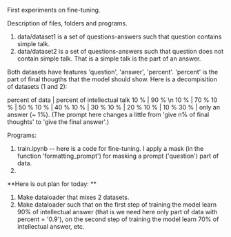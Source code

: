 First experiments on fine-tuning. 

Description of files, folders and programs. 

1. data/dataset1 is a set of questions-answers such that question contains simple talk.
2. data/dataset2 is a set of questions-answers such that question does not contain simple talk. That is a simple talk is the part of an answer.

Both datasets have features 'question', 'answer', 'percent'. 'percent' is the part of final thougths that the model should show. Here is a decompisition of datasets (1 and 2):

percent of data | percent of intellectual talk
10 % | 90 % \n
10 % | 70 % 
10 % | 50 %
10 % | 40 %
10 % | 30 %
10 % | 20 % 
10 % | 10 %
30 % | only an answer (~ 1%). (The prompt here changes a little from 'give n% of final thoughts' to 'give the final answer'.) 

Programs: 

1. train.ipynb -- here is a code for fine-tuning. I apply a mask (in the function 'formatting_prompt') for masking a prompt ('question') part of data.
2. 

**Here is out plan for today: **
1. Make dataloader that mixes 2 datasets.
2. Make dataloader such that on the first step of training the model learn 90% of intellectual answer (that is we need here only part of data with percent = '0.9'), on the second step of training the model learn 70% of intellectual answer, etc. 


